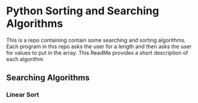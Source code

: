# Python Sorting and Searching Algorithms
This is a repo containing contain some searching and sorting algorithms. Each program in this repo asks the user for a length and then asks the user for values to put in the array. This ReadMe provides a short description of each algorithm

## Searching Algorithms

### Linear Sort
